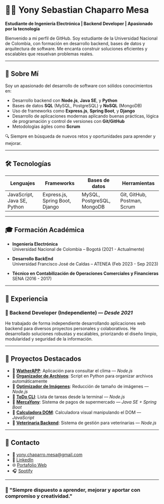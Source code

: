 # 👨‍💻 Yony Sebastian Chaparro Mesa

**Estudiante de Ingeniería Electrónica | Backend Developer | Apasionado por la tecnología**

Bienvenido a mi perfil de GitHub. Soy estudiante de la Universidad Nacional de Colombia, con formación en desarrollo backend, bases de datos y arquitectura de software. Me encanta construir soluciones eficientes y escalables que resuelvan problemas reales.

---

## 🧠 Sobre Mí

Soy un apasionado del desarrollo de software con sólidos conocimientos en:

- Desarrollo backend con **Node.js**, **Java SE**, y **Python**
- Bases de datos **SQL** (MySQL, PostgreSQL) y **NoSQL** (MongoDB)
- Uso de frameworks como **Express.js**, **Spring Boot**, y **Django**
- Desarrollo de aplicaciones modernas aplicando buenas prácticas, lógica de programación y control de versiones con **Git/GitHub**
- Metodologías ágiles como **Scrum**

🔍 Siempre en búsqueda de nuevos retos y oportunidades para aprender y mejorar.

---

## 🛠️ Tecnologías

| Lenguajes | Frameworks | Bases de datos | Herramientas |
|----------|------------|----------------|--------------|
| JavaScript, Java SE, Python | Express.js, Spring Boot, Django | MySQL, PostgreSQL, MongoDB | Git, GitHub, Postman, Scrum |

---

## 🎓 Formación Académica

- **Ingeniería Electrónica**  
  Universidad Nacional de Colombia – Bogotá (2021 - Actualmente)

- **Desarrollo BackEnd**  
  Universidad Francisco José de Caldas – ATENEA (Feb 2023 - Sep 2023)

- **Técnico en Contabilización de Operaciones Comerciales y Financieras**  
  SENA (2016 - 2017)

---

## 💼 Experiencia

### 🔧 Backend Developer (Independiente) — *Desde 2021*

He trabajado de forma independiente desarrollando aplicaciones web backend para diversos proyectos personales y colaborativos. He desarrollado soluciones robustas y escalables, priorizando el diseño limpio, modularidad y seguridad de la información.

---

## 🧩 Proyectos Destacados

- 🔗 [**WatherAPP**](https://github.com/YonyChaparro/WatherAPP): Aplicación para consultar el clima — *Node.js*
- 🔗 [**Organizador de Archivos**](https://github.com/YonyChaparro/Organizador-de-archivos): Script en Python para organizar archivos automáticamente
- 🔗 [**Optimizador de Imágenes**](https://github.com/YonyChaparro/Optimizador-de-im-genes-NODE): Reducción de tamaño de imágenes — *Node.js*
- 🔗 [**ToDo CLI**](https://github.com/YonyChaparro/TodoCLI): Lista de tareas desde la terminal — *Node.js*
- 🔗 [**MercaYony**](https://github.com/YonyChaparro/MercaYony): Sistema de pagos de supermercado — *Java SE + Spring Boot*
- 🔗 [**Calculadora DOM**](https://github.com/YonyChaparro/CalculadoraATENEA): Calculadora visual manipulando el DOM — *JavaScript*
- 🔗 [**Veterinaria Backend**](https://github.com/YonyChaparro/backEndHospitalJava): Sistema de gestión para veterinarias — *Node.js*

---

## 🤝 Contacto

- 📧 yony.chaparro.mesa@gmail.com  
- 💼 [LinkedIn](https://www.linkedin.com/in/yony-sebastian-chaparro-mesa-7a69b8215/)  
- 🌐 [Portafolio Web](https://yonychaparro.github.io/YonyChaparroCV/)  
- 🎧 [Spotify](https://open.spotify.com/user/212wrubabekugkkf3whi6r2sa?si=8ae3fdc40af84c96)  

---

### 🚀 "Siempre dispuesto a aprender, mejorar y aportar con compromiso y creatividad."

